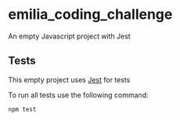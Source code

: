 # emilia_coding_challenge
An empty Javascript project with Jest

## Tests
This empty project uses [Jest](https://jestjs.io/docs/getting-started) for tests

To run all tests use the following command:

```
npm test
```
